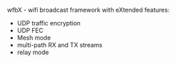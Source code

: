 wfbX - wifi broadcast framework with eXtended features:

- UDP traffic encryption
- UDP FEC
- Mesh mode
- multi-path RX and TX streams
- relay mode
